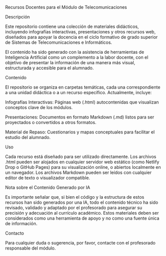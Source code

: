 Recursos Docentes para el Módulo de Telecomunicaciones

Descripción

Este repositorio contiene una colección de materiales didácticos, incluyendo infografías interactivas, presentaciones y otros recursos web, diseñados para apoyar la docencia en el ciclo formativo de grado superior de Sistemas de Telecomunicaciones e Informáticos.

El contenido ha sido generado con la asistencia de herramientas de Inteligencia Artificial como un complemento a la labor docente, con el objetivo de presentar la información de una manera más visual, estructurada y accesible para el alumnado.

Contenido

El repositorio se organiza en carpetas temáticas, cada una correspondiente a una unidad didáctica o a un recurso específico. Actualmente, incluye:

Infografías Interactivas: Páginas web (.html) autocontenidas que visualizan conceptos clave de los módulos.

Presentaciones: Documentos en formato Markdown (.md) listos para ser proyectados o convertidos a otros formatos.

Material de Repaso: Cuestionarios y mapas conceptuales para facilitar el estudio del alumnado.

Uso

Cada recurso está diseñado para ser utilizado directamente. Los archivos .html pueden ser alojados en cualquier servidor web estático (como Netlify Drop o GitHub Pages) para su visualización online, o abiertos localmente en un navegador. Los archivos Markdown pueden ser leídos con cualquier editor de texto o visualizador compatible.

Nota sobre el Contenido Generado por IA

Es importante señalar que, si bien el código y la estructura de estos recursos han sido generados por una IA, todo el contenido técnico ha sido revisado, validado y adaptado por el profesorado para asegurar su precisión y adecuación al currículo académico. Estos materiales deben ser considerados como una herramienta de apoyo y no como una fuente única de información.

Contacto

Para cualquier duda o sugerencia, por favor, contacte con el profesorado responsable del módulo.
